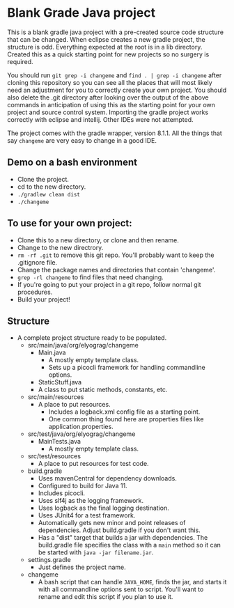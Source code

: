 # Blank Grade Java project

This is a blank gradle java project with a pre-created source code structure
that can be changed.  When eclipse creates a new gradle project, the
structure is odd.  Everything expected at the root is in a lib directory.
Created this as a quick starting point for new projects so no surgery is
required.

You should run `git grep -i changeme` and `find . | grep -i changeme` after
cloning this repository so you can see all the places that will most likely
need an adjustment for you to correctly create your own project.  You should
also delete the .git directory after looking over the output of the above
commands in anticipation of using this as the starting point for your own
project and source control system.  Importing the gradle project works
correctly with eclipse and intellij.  Other IDEs were not attempted.

The project comes with the gradle wrapper, version 8.1.1.  All the things
that say `changeme` are very easy to change in a good IDE.

## Demo on a bash environment

- Clone the project.
- cd to the new directory.
- `./gradlew clean dist`
- `./changeme`

## To use for your own project:

- Clone this to a new directory, or clone and then rename.
- Change to the new directrory.
- `rm -rf .git` to remove this git repo.  You'll probably want to keep the .gitignore file.
- Change the package names and directories that contain 'changeme'.
- `grep -rl changeme` to find files that need changing.
- If you're going to put your project in a git repo, follow normal git procedures.
- Build your project!

## Structure

- A complete project structure ready to be populated.
  - src/main/java/org/elyograg/changeme
    - Main.java
      - A mostly empty template class.
      - Sets up a picocli framework for handling commandline options.
    - StaticStuff.java
    -  A class to put static methods, constants, etc.
  - src/main/resources
    - A place to put resources.
      - Includes a logback.xml config file as a starting point.
      - One common thing found here are properties files like application.properties.
  - src/test/java/org/elyograg/changeme
    - MainTests.java
      - A mostly empty template class.
  - src/test/resources
    - A place to put resources for test code.
  - build.gradle
    - Uses mavenCentral for dependency downloads.
    - Configured to build for Java 11.
    - Includes picocli.
    - Uses slf4j as the logging framework.
    - Uses logback as the final logging destination.
    - Uses JUnit4 for a test framework.
    - Automatically gets new minor and point releases of dependencies.  Adjust build.gradle if you don't want this.
    - Has a "dist" target that builds a jar with dependencies.  The build.gradle file specifies the class with a `main` method so it can be started with `java -jar filename.jar`.
  - settings.gradle
    - Just defines the project name.
  - changeme
    - A bash script that can handle `JAVA_HOME`, finds the jar, and starts it with all commandline options sent to script.  You'll want to rename and edit this script if you plan to use it.

